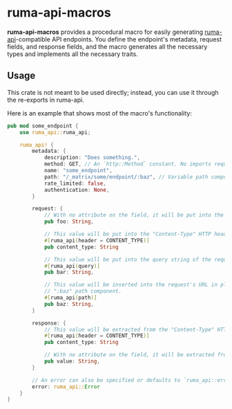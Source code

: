 # ruma-api-macros

**ruma-api-macros** provides a procedural macro for easily generating [ruma-api]-compatible API endpoints.
You define the endpoint's metadata, request fields, and response fields, and the macro generates all the necessary types and implements all the necessary traits.

[ruma-api]: https://github.com/ruma/ruma/tree/main/ruma-api

## Usage

This crate is not meant to be used directly; instead, you can use it through the re-exports in ruma-api.

Here is an example that shows most of the macro's functionality:

```rust
pub mod some_endpoint {
    use ruma_api::ruma_api;

    ruma_api! {
        metadata: {
            description: "Does something.",
            method: GET, // An `http::Method` constant. No imports required.
            name: "some_endpoint",
            path: "/_matrix/some/endpoint/:baz", // Variable path components start with a colon.
            rate_limited: false,
            authentication: None,
        }

        request: {
            // With no attribute on the field, it will be put into the body of the request.
            pub foo: String,

            // This value will be put into the "Content-Type" HTTP header.
            #[ruma_api(header = CONTENT_TYPE)]
            pub content_type: String

            // This value will be put into the query string of the request's URL.
            #[ruma_api(query)]
            pub bar: String,

            // This value will be inserted into the request's URL in place of the
            // ":baz" path component.
            #[ruma_api(path)]
            pub baz: String,
        }

        response: {
            // This value will be extracted from the "Content-Type" HTTP header.
            #[ruma_api(header = CONTENT_TYPE)]
            pub content_type: String

            // With no attribute on the field, it will be extracted from the body of the response.
            pub value: String,
        }

        // An error can also be specified or defaults to `ruma_api::error::Void`.
        error: ruma_api::Error
    }
}
```
